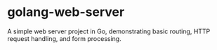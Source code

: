 # golang-web-server
A simple web server project in Go, demonstrating basic routing, HTTP request handling, and form processing. 
